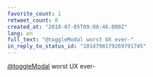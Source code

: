 ```yaml
---
favorite_count: 1
retweet_count: 0
created_at: "2018-07-05T09:08:46.000Z"
lang: en
full_text: "@toggleModal worst UX ever-"
in_reply_to_status_id: "1014798179269791745"
---
```


[@toggleModal](https://twitter.com/toggleModal) worst UX ever-
